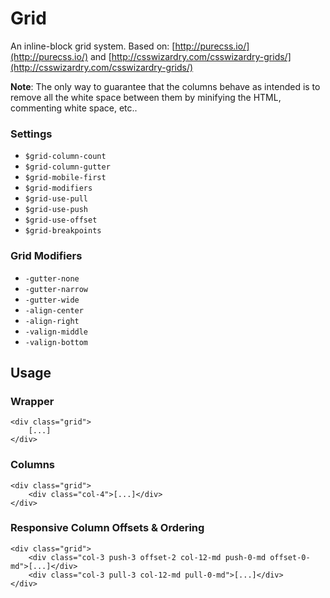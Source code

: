 Grid
====

An inline-block grid system. Based on: [http://purecss.io/](http://purecss.io/) and [http://csswizardry.com/csswizardry-grids/](http://csswizardry.com/csswizardry-grids/)

**Note**: The only way to guarantee that the columns behave
as intended is to remove all the white space between them
by minifying the HTML, commenting white space, etc..

### Settings

- `$grid-column-count`
- `$grid-column-gutter`
- `$grid-mobile-first`
- `$grid-modifiers`
- `$grid-use-pull`
- `$grid-use-push`
- `$grid-use-offset`
- `$grid-breakpoints`

### Grid Modifiers

- `-gutter-none`
- `-gutter-narrow`
- `-gutter-wide`
- `-align-center`
- `-align-right`
- `-valign-middle`
- `-valign-bottom`


Usage
-----

### Wrapper

    <div class="grid">
        [...]
    </div>


### Columns

    <div class="grid">
        <div class="col-4">[...]</div>
    </div>


### Responsive Column Offsets & Ordering

    <div class="grid">
        <div class="col-3 push-3 offset-2 col-12-md push-0-md offset-0-md">[...]</div>
        <div class="col-3 pull-3 col-12-md pull-0-md">[...]</div>
    </div>



